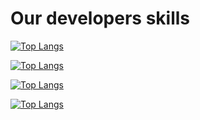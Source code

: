 # Our developers skills  

[![Top Langs](https://github-readme-stats.vercel.app/api/top-langs/?username=DevThibautMonin&layout=compact)](https://github.com/anuraghazra/github-readme-stats)

[![Top Langs](https://github-readme-stats.vercel.app/api/top-langs/?username=ThomasBernard03&layout=compact)](https://github.com/anuraghazra/github-readme-stats)

[![Top Langs](https://github-readme-stats.vercel.app/api/top-langs/?username=BaptisteRameau&layout=compact)](https://github.com/anuraghazra/github-readme-stats)

[![Top Langs](https://github-readme-stats.vercel.app/api/top-langs/?username=DevTristanDevoille&layout=compact)](https://github.com/anuraghazra/github-readme-stats)
